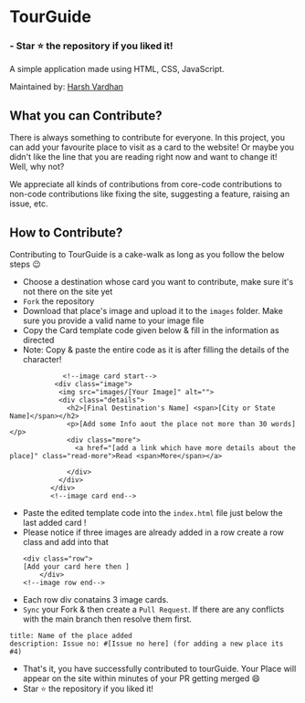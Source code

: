 # TourGuide  
### - Star ⭐ the repository if you liked it!

 A simple application made using HTML, CSS, JavaScript.



Maintained by: [Harsh Vardhan](https://github.com/harshvardhansb)


## What you can Contribute?

There is always something to contribute for everyone. In this project, you can add your favourite place to visit as a card to the website! 
Or maybe you didn't like the line that you are reading right now and want to change it! Well, why not?

We appreciate all kinds of contributions from core-code contributions to non-code contributions like fixing the site, suggesting a feature, raising an issue, etc.


## How to Contribute?

Contributing to TourGuide is a cake-walk as long as you follow the below steps 😉

- Choose a destination whose card you want to contribute, make sure it's not there on the site yet 
- `Fork` the repository
- Download that place's image and upload it to the `images` folder. Make sure you provide a valid name to your image file
- Copy the Card template code given below & fill in the information as directed
- Note: Copy & paste the entire code as it is after filling the details of the character!
<!--Sample [Character Name] card start-->
                 <!--image card start-->
               <div class="image">
                <img src="images/[Your Image]" alt="">
                <div class="details">
                  <h2>[Final Destination's Name] <span>[City or State Name]</span></h2>
                  <p>[Add some Info aout the place not more than 30 words] </p>
                  <div class="more">
                    <a href="[add a link which have more details about the place]" class="read-more">Read <span>More</span></a>
                   
                  </div>
                </div>
              </div>
              <!--image card end-->

- Paste the edited template code into the `index.html` file just below the last added card !
- Please notice if three images are already added in a row create a row class and add into that 
  <!--image row start-->
      <div class="row">
      [Add your card here then ]
          </div>
      <!--image row end-->
- Each row div conatains 3 image cards.
- `Sync` your Fork & then create a `Pull Request`. If there are any conflicts with the main branch then resolve them first.
```
title: Name of the place added
description: Issue no: #[Issue no here] (for adding a new place its #4)
```
- That's it, you have successfully contributed to tourGuide. Your Place will appear on the site within minutes of your PR getting merged 😄
- Star ⭐ the repository if you liked it!
